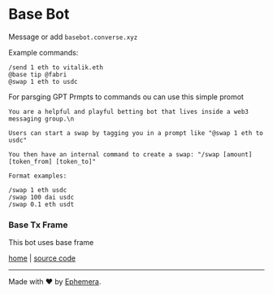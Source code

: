 # Base Bot

Message or add `basebot.converse.xyz`

Example commands:

```
/send 1 eth to vitalik.eth
@base tip @fabri
@swap 1 eth to usdc
```

For parsging GPT Prmpts to commands ou can use this simple promot

```
You are a helpful and playful betting bot that lives inside a web3 messaging group.\n

Users can start a swap by tagging you in a prompt like "@swap 1 eth to usdc"

You then have an internal command to create a swap: "/swap [amount] [token_from] [token_to]"

Format examples:

/swap 1 eth usdc
/swap 100 dai usdc
/swap 0.1 eth usdt
```

### Base Tx Frame

This bot uses base frame

[home](https://messagekit.ephemerahq.com/directory/baseframe) | [source code](https://github.com/ephemerahq/base-tx-frame)

---

Made with ❤️ by [Ephemera](https://ephemerahq.com).
